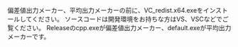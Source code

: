 偏差値出力メーカー、平均出力メーカーの前に、VC_redist.x64.exeをインストールしてください。
ソースコードは開発環境をお持ちな方はVS、VSCなどでご覧ください。
Releaseのcpp.exeが偏差値出力メーカー、default.exeが平均出力メーカーです。
